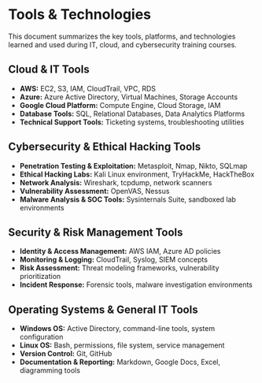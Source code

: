 #  Tools & Technologies

This document summarizes the key tools, platforms, and technologies learned and used during IT, cloud, and cybersecurity training courses.  

## Cloud & IT Tools
- **AWS:** EC2, S3, IAM, CloudTrail, VPC, RDS  
- **Azure:** Azure Active Directory, Virtual Machines, Storage Accounts  
- **Google Cloud Platform:** Compute Engine, Cloud Storage, IAM  
- **Database Tools:** SQL, Relational Databases, Data Analytics Platforms  
- **Technical Support Tools:** Ticketing systems, troubleshooting utilities  

## Cybersecurity & Ethical Hacking Tools
- **Penetration Testing & Exploitation:** Metasploit, Nmap, Nikto, SQLmap  
- **Ethical Hacking Labs:** Kali Linux environment, TryHackMe, HackTheBox  
- **Network Analysis:** Wireshark, tcpdump, network scanners  
- **Vulnerability Assessment:** OpenVAS, Nessus  
- **Malware Analysis & SOC Tools:** Sysinternals Suite, sandboxed lab environments  

## Security & Risk Management Tools
- **Identity & Access Management:** AWS IAM, Azure AD policies  
- **Monitoring & Logging:** CloudTrail, Syslog, SIEM concepts  
- **Risk Assessment:** Threat modeling frameworks, vulnerability prioritization  
- **Incident Response:** Forensic tools, malware investigation environments  

## Operating Systems & General IT Tools
- **Windows OS:** Active Directory, command-line tools, system configuration  
- **Linux OS:** Bash, permissions, file system, service management  
- **Version Control:** Git, GitHub  
- **Documentation & Reporting:** Markdown, Google Docs, Excel, diagramming tools  
